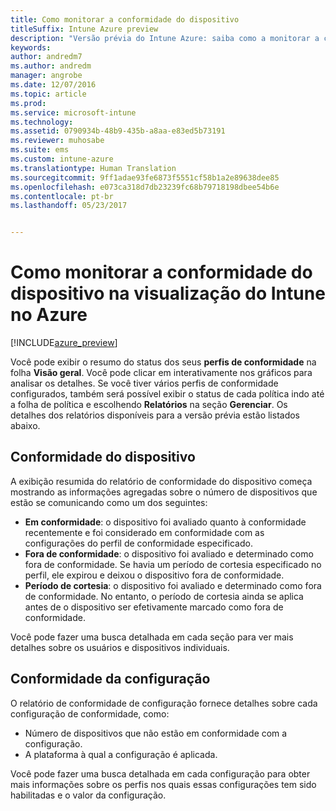 ```yaml
---
title: Como monitorar a conformidade do dispositivo
titleSuffix: Intune Azure preview
description: "Versão prévia do Intune Azure: saiba como a monitorar a conformidade do dispositivo."
keywords: 
author: andredm7
ms.author: andredm
manager: angrobe
ms.date: 12/07/2016
ms.topic: article
ms.prod: 
ms.service: microsoft-intune
ms.technology: 
ms.assetid: 0790934b-48b9-435b-a8aa-e83ed5b73191
ms.reviewer: muhosabe
ms.suite: ems
ms.custom: intune-azure
ms.translationtype: Human Translation
ms.sourcegitcommit: 9ff1adae93fe6873f5551cf58b1a2e89638dee85
ms.openlocfilehash: e073ca318d7db23239fc68b79718198dbee54b6e
ms.contentlocale: pt-br
ms.lasthandoff: 05/23/2017


---
```

# <a name="how-to-monitor-device-compliance-in-intune-azure-preview"></a>Como monitorar a conformidade do dispositivo na visualização do Intune no Azure

[!INCLUDE[azure_preview](./includes/azure_preview.md)]

Você pode exibir o resumo do status dos seus **perfis de conformidade** na folha **Visão geral**.
Você pode clicar em interativamente nos gráficos para analisar os detalhes. Se você tiver vários perfis de conformidade configurados, também será possível exibir o status de cada política indo até a folha de política e escolhendo **Relatórios** na seção **Gerenciar**.  Os detalhes dos relatórios disponíveis para a versão prévia estão listados abaixo.

##  <a name="device-compliance"></a>Conformidade do dispositivo

A exibição resumida do relatório de conformidade do dispositivo começa mostrando as informações agregadas sobre o número de dispositivos que estão se comunicando como um dos seguintes:

- **Em conformidade**: o dispositivo foi avaliado quanto à conformidade recentemente e foi considerado em conformidade com as configurações do perfil de conformidade especificado.
- **Fora de conformidade**: o dispositivo foi avaliado e determinado como fora de conformidade.  Se havia um período de cortesia especificado no perfil, ele expirou e deixou o dispositivo fora de conformidade.
- **Período de cortesia**: o dispositivo foi avaliado e determinado como fora de conformidade. No entanto, o período de cortesia ainda se aplica antes de o dispositivo ser efetivamente marcado como fora de conformidade.

Você pode fazer uma busca detalhada em cada seção para ver mais detalhes sobre os usuários e dispositivos individuais.

## <a name="setting-compliance"></a>Conformidade da configuração

O relatório de conformidade de configuração fornece detalhes sobre cada configuração de conformidade, como:

- Número de dispositivos que não estão em conformidade com a configuração.
- A plataforma à qual a configuração é aplicada.

Você pode fazer uma busca detalhada em cada configuração para obter mais informações sobre os perfis nos quais essas configurações tem sido habilitadas e o valor da configuração.

